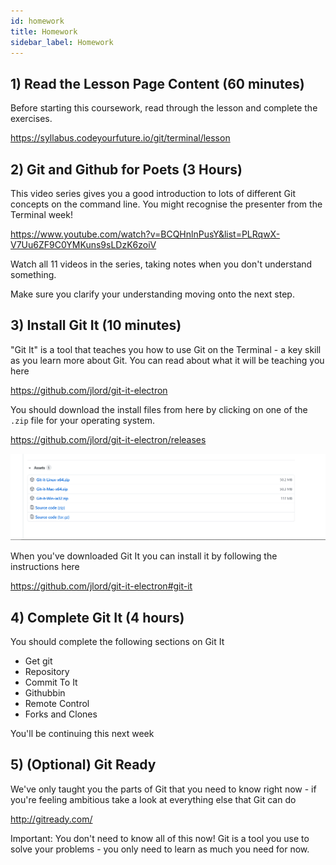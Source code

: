 ```yaml
---
id: homework
title: Homework
sidebar_label: Homework
---
```


## 1) Read the Lesson Page Content (60 minutes)

Before starting this coursework, read through the lesson and complete the exercises.

https://syllabus.codeyourfuture.io/git/terminal/lesson

## 2) Git and Github for Poets (3 Hours)

This video series gives you a good introduction to lots of different Git concepts on the command line. You might recognise the presenter from the Terminal week!

https://www.youtube.com/watch?v=BCQHnlnPusY&list=PLRqwX-V7Uu6ZF9C0YMKuns9sLDzK6zoiV

Watch all 11 videos in the series, taking notes when you don't understand something.

Make sure you clarify your understanding moving onto the next step.

## 3) Install Git It (10 minutes)

"Git It" is a tool that teaches you how to use Git on the Terminal - a key skill as you learn more about Git. You can read about what it will be teaching you here

https://github.com/jlord/git-it-electron

You should download the install files from here by clicking on one of the `.zip` file for your operating system.

https://github.com/jlord/git-it-electron/releases

![Git It Install](assets/git-it-install.png)

When you've downloaded Git It you can install it by following the instructions here

https://github.com/jlord/git-it-electron#git-it

## 4) Complete Git It (4 hours)

You should complete the following sections on Git It

- Get git
- Repository
- Commit To It
- Githubbin
- Remote Control
- Forks and Clones

You'll be continuing this next week

## 5) (Optional) Git Ready

We've only taught you the parts of Git that you need to know right now - if you're feeling ambitious take a look at everything else that Git can do

http://gitready.com/

Important: You don't need to know all of this now! Git is a tool you use to solve your problems - you only need to learn as much you need for now.
